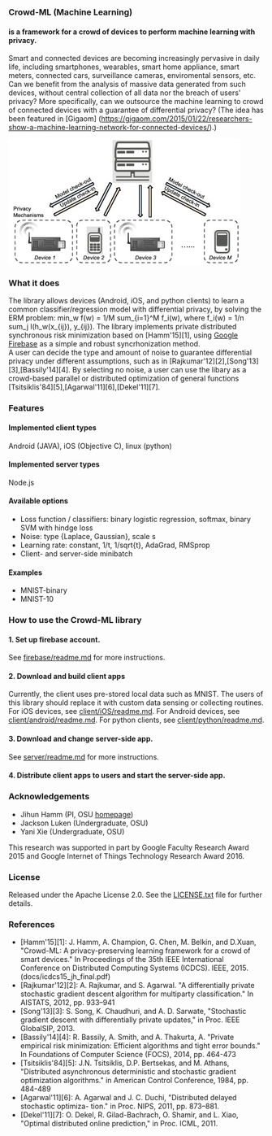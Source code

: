 ### Crowd-ML (Machine Learning)
#### is a framework for a crowd of devices to perform machine learning with privacy.

Smart and connected devices are becoming increasingly pervasive in daily life,
including smartphones, wearables, smart home appliance, smart meters, connected cars, surveillance cameras, 
enviromental sensors, etc. 
Can we benefit from the analysis of massive data generated from such devices, without central collection of all data nor the breach of users' privacy?
More specifically, can we outsource the machine learning to crowd of connected devices with a guarantee of differential privacy? 
(The idea has been featured in [Gigaom] (https://gigaom.com/2015/01/22/researchers-show-a-machine-learning-network-for-connected-devices/).) 


![Crowd-ML concept figure](schematic1-5.jpg "Crowd-ML concept")

### What it does
The library allows devices (Android, iOS, and python clients) to learn a common classifier/regression model with differential privacy, by solving the ERM problem: min_w f(w) = 1/M sum_{i=1}^M f_i(w), where f_i(w) = 1/n sum_j l(h_w(x_{ij}), y_{ij}).
The library implements private distributed synchronous risk minimization based on [Hamm'15][1], using [Google Firebase](https://firebase.google.com/) as a simple and robust syncrhonization method.  
A user can decide the type and amount of noise to guarantee differential privacy under different assumptions, 
such as in [Rajkumar'12][2],[Song'13][3],[Bassily'14][4]. 
By selecting no noise, a user can use the libary as a crowd-based parallel or distributed optimization of general functions [Tsitsiklis'84][5],[Agarwal'11][6],[Dekel'11][7]. 



### Features
#### Implemented client types
Android (JAVA), iOS (Objective C), linux (python)

#### Implemented server types
Node.js

#### Available options

* Loss function / classifiers: binary logistic regression, softmax, binary SVM with hindge loss 
* Noise:  type {Laplace, Gaussian}, scale s
* Learning rate: constant, 1/t, 1/sqrt{t}, AdaGrad, RMSprop
* Client- and server-side minibatch

#### Examples
* MNIST-binary
* MNIST-10





### How to use the Crowd-ML library
#### 1. Set up firebase account.
See [firebase/readme.md](firebase/readme.md) for more instructions.
#### 2. Download and build client apps
Currently, the client uses pre-stored local data such as MNIST.
The users of this library should replace it with custom data sensing or collecting routines.
For iOS devices, see [client/iOS/readme.md](client/iOS/readme.md).
For Android devices, see [client/android/readme.md](client/android/readme.md).
For python clients, see [client/python/readme.md](client/python/readme.md).
#### 3. Download and change server-side app.
See [server/readme.md](server/readme.md) for more instructions.
#### 4. Distribute client apps to users and start the server-side app.


### Acknowledgements

* Jihun Hamm (PI, OSU [homepage](https://web.cse.ohio-state.edu/~hammj/))
* Jackson Luken (Undergraduate, OSU)
* Yani Xie (Undergraduate, OSU)
  
This research was supported in part by Google Faculty Research Award 2015 and Google Internet of Things Technology Research Award 2016. 


### License
Released under the Apache License 2.0.  See the [LICENSE.txt](LICENSE.txt) file for further details.


### References

* [Hamm'15][1]: J. Hamm, A. Champion, G. Chen, M. Belkin, and D.Xuan, 
"Crowd-ML: A privacy-preserving learning framework for a crowd of smart devices." In Proceedings of the 35th IEEE
International Conference on Distributed Computing Systems (ICDCS). IEEE, 2015. (docs/icdcs15_jh_final.pdf)
* [Rajkumar'12][2]: A. Rajkumar, and S. Agarwal. "A differentially private stochastic
gradient descent algorithm for multiparty classification." In AISTATS, 2012, pp. 933–941
* [Song'13][3]: S. Song, K. Chaudhuri, and A. D. Sarwate, "Stochastic gradient descent with differentially private updates," in Proc. IEEE GlobalSIP, 2013.
* [Bassily'14][4]: R. Bassily, A. Smith, and A. Thakurta, A. "Private empirical risk minimization: Efficient algorithms and tight error bounds." In Foundations of Computer Science (FOCS), 2014, pp. 464-473
* [Tsitsiklis'84][5]: J.N. Tsitsiklis, D.P. Bertsekas, and M. Athans, "Distributed asynchronous deterministic and stochastic gradient optimization algorithms." in American Control Conference, 1984, pp. 484-489 
* [Agarwal'11][6]: A. Agarwal and J. C. Duchi, "Distributed delayed stochastic optimiza-
tion." in Proc. NIPS, 2011, pp. 873–881.
* [Dekel'11][7]: O. Dekel, R. Gilad-Bachrach, O. Shamir, and L. Xiao, "Optimal distributed online prediction," in Proc. ICML, 2011.



